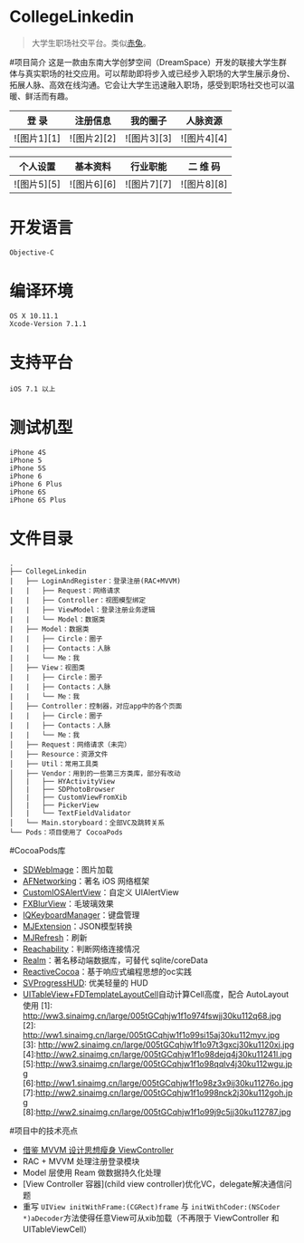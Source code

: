 # CollegeLinkedin

> 大学生职场社交平台。类似[赤兔](http://www.chitu.com/)。

#项目简介
这是一款由东南大学创梦空间（DreamSpace）开发的联接大学生群体与真实职场的社交应用。可以帮助即将步入或已经步入职场的大学生展示身份、拓展人脉、高效在线沟通。它会让大学生迅速融入职场，感受到职场社交也可以温暖、鲜活而有趣。

登 录|注册信息|我的圈子|人脉资源
------------ | ------------- | ------------| ------------
![图片1][1]|![图片2][2]|![图片3][3]|![图片4][4]

个人设置|基本资料|行业职能|二 维 码
------------ | ------------- | ------------| ------------
![图片5][5]|![图片6][6]|![图片7][7]|![图片8][8]

# 开发语言
    Objective-C
# 编译环境
    OS X 10.11.1
    Xcode-Version 7.1.1
# 支持平台
	iOS 7.1 以上
# 测试机型
	iPhone 4S
	iPhone 5
	iPhone 5S
	iPhone 6
	iPhone 6 Plus
	iPhone 6S
	iPhone 6S Plus

# 文件目录
    .
    ├── CollegeLinkedin
    |   ├── LoginAndRegister：登录注册(RAC+MVVM)
    |   |   ├── Request：网络请求
    |   |   ├── Controller：视图模型绑定 
    |   |   ├── ViewModel：登录注册业务逻辑
    |   |   └── Model：数据类 
    |   ├── Model：数据类
    |   |   ├── Circle：圈子
    |   |   ├── Contacts：人脉
    |   |   └── Me：我
    │   ├── View：视图类
    |   |   ├── Circle：圈子
    |   |   ├── Contacts：人脉
    |   |   └── Me：我
    │   ├── Controller：控制器，对应app中的各个页面
    |   |   ├── Circle：圈子
    |   |   ├── Contacts：人脉
    |   |   └── Me：我
    │   ├── Request：网络请求（未完）
    │   ├── Resource：资源文件
    │   ├── Util：常用工具类
    │   ├── Vendor：用到的一些第三方类库，部分有改动
    │   |   ├── HYActivityView
    │   |   ├── SDPhotoBrowser
    │   |   ├── CustomViewFromXib
    │   |   ├── PickerView
    │   |   └── TextFieldValidator
    │   └── Main.storyboard：全部VC及跳转关系
    └── Pods：项目使用了 CocoaPods

#CocoaPods库
 - [SDWebImage](https://github.com/rs/SDWebImage)：图片加载
 - [AFNetworking](https://github.com/AFNetworking/AFNetworking)：著名 iOS 网络框架
 - [CustomIOSAlertView](https://github.com/wimagguc/ios-custom-alertview)：自定义 UIAlertView
 - [FXBlurView](https://github.com/nicklockwood/FXBlurView)：毛玻璃效果
 - [IQKeyboardManager](https://github.com/hackiftekhar/IQKeyboardManager)：键盘管理
 - [MJExtension](https://github.com/CoderMJLee/MJExtension)：JSON模型转换
 - [MJRefresh](https://github.com/CoderMJLee/MJRefresh)：刷新
 - [Reachability](https://github.com/tonymillion/Reachability)：判断网络连接情况
 - [Realm](https://realm.io/)：著名移动端数据库，可替代 sqlite/coreData
 - [ReactiveCocoa](https://github.com/ReactiveCocoa/ReactiveCocoa)：基于响应式编程思想的oc实践
 - [SVProgressHUD](https://github.com/SVProgressHUD/SVProgressHUD): 优美轻量的 HUD 
 - [UITableView+FDTemplateLayoutCell](https://github.com/forkingdog/UITableView-FDTemplateLayoutCell)自动计算Cell高度，配合 AutoLayout 使用
  [1]: http://ww3.sinaimg.cn/large/005tGCqhjw1f1o974fswjj30ku112q68.jpg
  [2]: http://ww1.sinaimg.cn/large/005tGCqhjw1f1o99si15aj30ku112myv.jpg
  [3]: http://ww2.sinaimg.cn/large/005tGCqhjw1f1o97t3gxcj30ku1120xj.jpg
  [4]:http://ww2.sinaimg.cn/large/005tGCqhjw1f1o98dejq4j30ku11241l.jpg
  [5]:http://ww3.sinaimg.cn/large/005tGCqhjw1f1o98qqlv4j30ku112wgu.jpg
  [6]:http://ww1.sinaimg.cn/large/005tGCqhjw1f1o98z3x9ij30ku11276o.jpg
  [7]:http://ww2.sinaimg.cn/large/005tGCqhjw1f1o998nck2j30ku112goh.jpg
  [8]:http://ww2.sinaimg.cn/large/005tGCqhjw1f1o99j9c5jj30ku112787.jpg

#项目中的技术亮点

- [借鉴 MVVM 设计思想瘦身 ViewController](http://zltunes.com/ios-jia-gou-pian-yi/)
- RAC + MVVM 处理注册登录模块
- Model 层使用 Ream 做数据持久化处理
- [View Controller 容器](child view controller)优化VC，delegate解决通信问题
- 重写 ```UIView initWithFrame:(CGRect)frame``` 与 ```initWithCoder:(NSCoder *)aDecoder```方法使得任意View可从xib加载（不再限于 ViewController 和 UITableViewCell）
